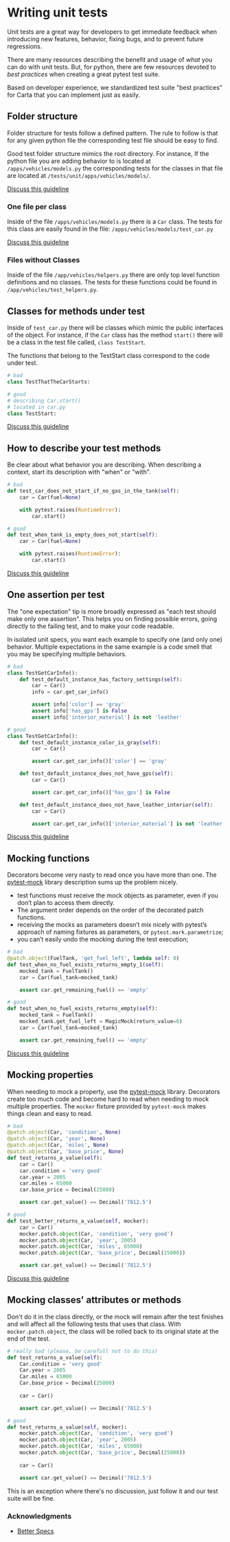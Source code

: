 # Writing unit tests

Unit tests are a great way for developers to get immediate feedback when introducing new features, behavior, fixing bugs, and to prevent future regressions.

There are many resources describing the benefit and usage of _what_ you can do with unit tests. But, for python, there are few resources devoted to _best practices_ when creating a great pytest test suite.

Based on developer experience, we standardized test suite "best practices" for Carta that you can implement just as easily.

## Folder structure

Folder structure for tests follow a defined pattern. The rule to follow is that for any given python file the corresponding test file should be easy to find.

Good test folder structure mimics the root directory. For instance, If the python file you are adding behavior to is located at `/apps/vehicles/models.py` the corresponding tests for the classes in that file are located at `/tests/unit/apps/vehicles/models/`.

[Discuss this guideline](/../../issues/1)

### One file per class

Inside of the file `/apps/vehicles/models.py` there is a `Car` class. The tests for this class are easily found in the file:  `/apps/vehicles/models/test_car.py`

[Discuss this guideline](/../../issues/2)

### Files without Classes

Inside of the file `/app/vehicles/helpers.py` there are only top level function definitions and no classes. The tests for these functions could be found in `/app/vehicles/test_helpers.py`.

## Classes for methods under test

Inside of `test_car.py` there will be classes which mimic the public interfaces of the object. For instance, if the `Car` class has the method `start()` there will be a class in the test file called, `class TestStart`.

The functions that belong to the TestStart class correspond to the code under test.

```py
# bad
class TestThatTheCarStarts:

# good
# describing Car.start()
# located in car.py
class TestStart:
```

[Discuss this guideline](/../../issues/3)

## How to describe your test methods

Be clear about what behavior you are describing. When describing a context,
start its description with "when" or "with".

```py
# bad
def test_car_does_not_start_if_no_gas_in_the_tank(self):
    car = Car(fuel=None)

    with pytest.raises(RuntimeError):
        car.start()

# good
def test_when_tank_is_empty_does_not_start(self):
    car = Car(fuel=None)

    with pytest.raises(RuntimeError):
        car.start()
```

[Discuss this guideline](/../../issues/4)

## One assertion per test

The "one expectation" tip is more broadly expressed as "each test should make only one assertion". This helps you on finding possible errors, going directly to the failing test, and to make your code readable.

In isolated unit specs, you want each example to specify one (and only one) behavior. Multiple expectations in the same example is a code smell that you may be specifying multiple behaviors.

```py
# bad
class TestGetCarInfo():
    def test_default_instance_has_factory_settings(self):
        car = Car()
        info = car.get_car_info()

        assert info['color'] == 'gray'
        assert info['has_gps'] is False
        assert info['interior_material'] is not 'leather'

# good
class TestGetCarInfo():
    def test_default_instance_color_is_gray(self):
        car = Car()

        assert car.get_car_info()['color'] == 'gray'

    def test_default_instance_does_not_have_gps(self):
        car = Car()

        assert car.get_car_info()['has_gps'] is False

    def test_default_instance_does_not_have_leather_interior(self):
        car = Car()

        assert car.get_car_info()['interior_material'] is not 'leather'
```

[Discuss this guideline](/../../issues/5)


## Mocking functions

Decorators become very nasty to read once you have more than one. The [pytest-mock](https://pypi.python.org/pypi/pytest-mock) library description sums up the problem nicely.

* test functions must receive the mock objects as parameter, even if you don’t plan to access them directly.
* The argument order depends on the order of the decorated patch functions.
* receiving the mocks as parameters doesn’t mix nicely with pytest’s approach of naming fixtures as parameters, or `pytest.mark.parametrize`;
* you can’t easily undo the mocking during the test execution;

```py
# bad
@patch.object(FuelTank, 'get_fuel_left', lambda self: 0)
def test_when_no_fuel_exists_returns_empty_1(self):
    mocked_tank = FuelTank()
    car = Car(fuel_tank=mocked_tank)

    assert car.get_remaining_fuel() == 'empty'

# good
def test_when_no_fuel_exists_returns_empty(self):
    mocked_tank = FuelTank()
    mocked_tank.get_fuel_left = MagicMock(return_value=0)
    car = Car(fuel_tank=mocked_tank)

    assert car.get_remaining_fuel() == 'empty'
```

[Discuss this guideline](/../../issues/6)

## Mocking properties

When needing to mock a property, use the [pytest-mock](https://pypi.python.org/pypi/pytest-mock) library. Decorators create too much code and become hard to read when needing to mock multiple properties. The `mocker` fixture provided by `pytest-mock` makes things clean and easy to read.

```py
# bad
@patch.object(Car, 'condition', None)
@patch.object(Car, 'year', None)
@patch.object(Car, 'miles', None)
@patch.object(Car, 'base_price', None)
def test_returns_a_value(self):
    car = Car()
    car.condition = 'very good'
    car.year = 2005
    car.miles = 65000
    car.base_price = Decimal(25000)

    assert car.get_value() == Decimal('7812.5')

# good
def test_better_returns_a_value(self, mocker):
    car = Car()
    mocker.patch.object(Car, 'condition', 'very good')
    mocker.patch.object(Car, 'year', 2005)
    mocker.patch.object(Car, 'miles', 65000)
    mocker.patch.object(Car, 'base_price', Decimal(25000))

    assert car.get_value() == Decimal('7812.5')
```

[Discuss this guideline](/../../issues/7)


## Mocking classes' attributes or methods

Don't do it in the class directly, or the mock will remain after the test
finishes and will affect all the following tests that uses that class.
With `mocker.patch.object`, the class will be rolled back to its original state at
the end of the test.

```py
# really bad (please, be carefull not to do this)
def test_returns_a_value(self):
    Car.condition = 'very good'
    Car.year = 2005
    Car.miles = 65000
    Car.base_price = Decimal(25000)
    
    car = Car()

    assert car.get_value() == Decimal('7812.5')

# good
def test_returns_a_value(self, mocker):
    mocker.patch.object(Car, 'condition', 'very good')
    mocker.patch.object(Car, 'year', 2005)
    mocker.patch.object(Car, 'miles', 65000)
    mocker.patch.object(Car, 'base_price', Decimal(25000))
    
    car = Car()

    assert car.get_value() == Decimal('7812.5')
```

This is an exception where there's no discussion, just follow it and our test suite will be fine.


### Acknowledgments

* [Better Specs](http://www.betterspecs.org/)
